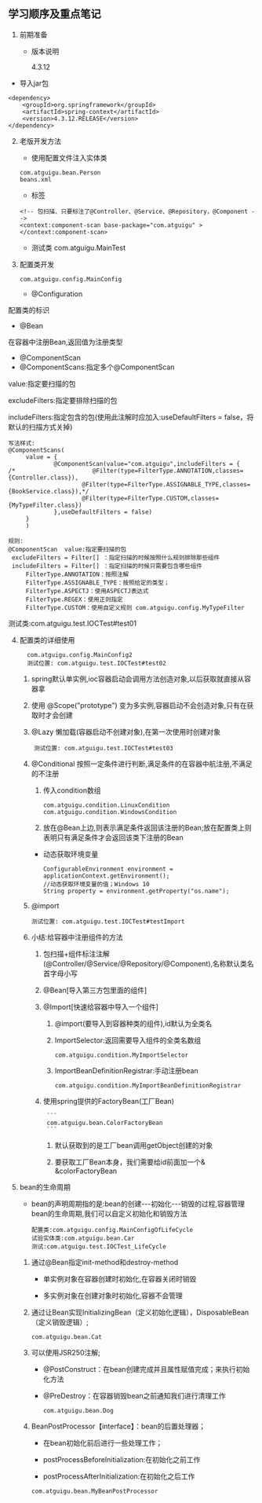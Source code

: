 ## 学习顺序及重点笔记

1. 前期准备

	- 版本说明
 
		 4.3.12
 
- 导入jar包
 
```
<dependency>
	<groupId>org.springframework</groupId>
	<artifactId>spring-context</artifactId>
	<version>4.3.12.RELEASE</version>
</dependency>
```
2. 老版开发方法
	
    - 使用配置文件注入实体类 
    
    ```
    com.atguigu.bean.Person
    beans.xml
    
    ```
    - 标签
	
    ```
    <!-- 包扫描、只要标注了@Controller、@Service、@Repository，@Component -->
    <context:component-scan base-package="com.atguigu" ></context:component-scan>
    ```
    - 测试类 com.atguigu.MainTest
	
3. 配置类开发
   
   ```
   com.atguigu.config.MainConfig
   ```
   - @Configuration
   
  配置类的标识
   
   - @Bean 
   
  在容器中注册Bean,返回值为注册类型
   
   - @ComponentScan
   - @ComponentScans:指定多个@ComponentScan
   
  value:指定要扫描的包
  
  excludeFilters:指定要排除扫描的包
  
  includeFilters:指定包含的包(使用此注解时应加入:useDefaultFilters = false，将默认的扫描方式关掉)
  
   ```
   写法样式:
   @ComponentScans(
		value = {
				@ComponentScan(value="com.atguigu",includeFilters = {
/*						@Filter(type=FilterType.ANNOTATION,classes={Controller.class}),
						@Filter(type=FilterType.ASSIGNABLE_TYPE,classes={BookService.class}),*/
						@Filter(type=FilterType.CUSTOM,classes={MyTypeFilter.class})
				},useDefaultFilters = false)	
		}
		)
		
   规则:
   @ComponentScan  value:指定要扫描的包
    excludeFilters = Filter[] ：指定扫描的时候按照什么规则排除那些组件
    includeFilters = Filter[] ：指定扫描的时候只需要包含哪些组件
        FilterType.ANNOTATION：按照注解
        FilterType.ASSIGNABLE_TYPE：按照给定的类型；
        FilterType.ASPECTJ：使用ASPECTJ表达式
        FilterType.REGEX：使用正则指定
        FilterType.CUSTOM：使用自定义规则 com.atguigu.config.MyTypeFilter
   ```

  测试类:com.atguigu.test.IOCTest#test01

 4. 配置类的详细使用
 
	 ```
	   com.atguigu.config.MainConfig2
	   测试位置: com.atguigu.test.IOCTest#test02
	```
   
    1. spring默认单实例,ioc容器启动会调用方法创造对象,以后获取就直接从容器拿
    
    2. 使用 @Scope("prototype") 变为多实例,容器启动不会创造对象,只有在获取时才会创建
    
    3. @Lazy 懒加载(容器启动不创建对象),在第一次使用时创建对象
	
    
	```
		测试位置: com.atguigu.test.IOCTest#test03
	```
    
    4. @Conditional 按照一定条件进行判断,满足条件的在容器中航注册,不满足的不注册
	
		1. 传入condition数组
		
			```
			com.atguigu.condition.LinuxCondition
			com.atguigu.condition.WindowsCondition
			```
		2. 放在@Bean上边,则表示满足条件返回该注册的Bean;放在配置类上则表明只有满足条件才会返回该类下注册的Bean
		
        - 动态获取环境变量
		
			```
			ConfigurableEnvironment environment = applicationContext.getEnvironment();
			//动态获取环境变量的值；Windows 10
			String property = environment.getProperty("os.name");
			```
   	5. @import 
	
		```
		测试位置: com.atguigu.test.IOCTest#testImport
		```
		
	6. 小结:给容器中注册组件的方法
	
		1. 包扫描+组件标注注解(@Controller/@Service/@Repository/@Component),名称默认类名首字母小写
		
		2. @Bean[导入第三方包里面的组件]
		
		3. @Import[快速给容器中导入一个组件]
			
			1. @import(要导入到容器种类的组件),id默认为全类名
			
			2. ImportSelector:返回需要导入组件的全类名数组
			
				```
				com.atguigu.condition.MyImportSelector
				```
				
			3. ImportBeanDefinitionRegistrar:手动注册bean
			
				```
				com.atguigu.condition.MyImportBeanDefinitionRegistrar
				```
		4. 使用spring提供的FactoryBean(工厂Bean)
		
				```
				com.atguigu.bean.ColorFactoryBean
				```
			
			1. 默认获取到的是工厂bean调用getObject创建的对象
			
	  		2. 要获取工厂Bean本身，我们需要给id前面加一个&
	  			&colorFactoryBean
5. bean的生命周期

	- bean的声明周期指的是:bean的创建---初始化---销毁的过程,容器管理bean的生命周期,我们可以自定义初始化和销毁方法
	
		```
		配置类:com.atguigu.config.MainConfigOfLifeCycle
		试验实体类:com.atguigu.bean.Car
		测试:com.atguigu.test.IOCTest_LifeCycle
		```
	1. 通过@Bean指定init-method和destroy-method
		
		- 单实例对象在容器创建时初始化,在容器关闭时销毁
		
		- 多实例对象在创建对象时初始化,容器不会管理
		
	2. 通过让Bean实现InitializingBean（定义初始化逻辑），DisposableBean（定义销毁逻辑）;
	
		```
		com.atguigu.bean.Cat
		```
	3. 可以使用JSR250注解;
	
		- @PostConstruct：在bean创建完成并且属性赋值完成；来执行初始化方法
		
 		- @PreDestroy：在容器销毁bean之前通知我们进行清理工作
		
			```
			com.atguigu.bean.Dog
			```
	4. BeanPostProcessor【interface】：bean的后置处理器；
	
 		- 在bean初始化前后进行一些处理工作；
		
 		- postProcessBeforeInitialization:在初始化之前工作
		
  		- postProcessAfterInitialization:在初始化之后工作
		
		```
		com.atguigu.bean.MyBeanPostProcessor
		```

				
